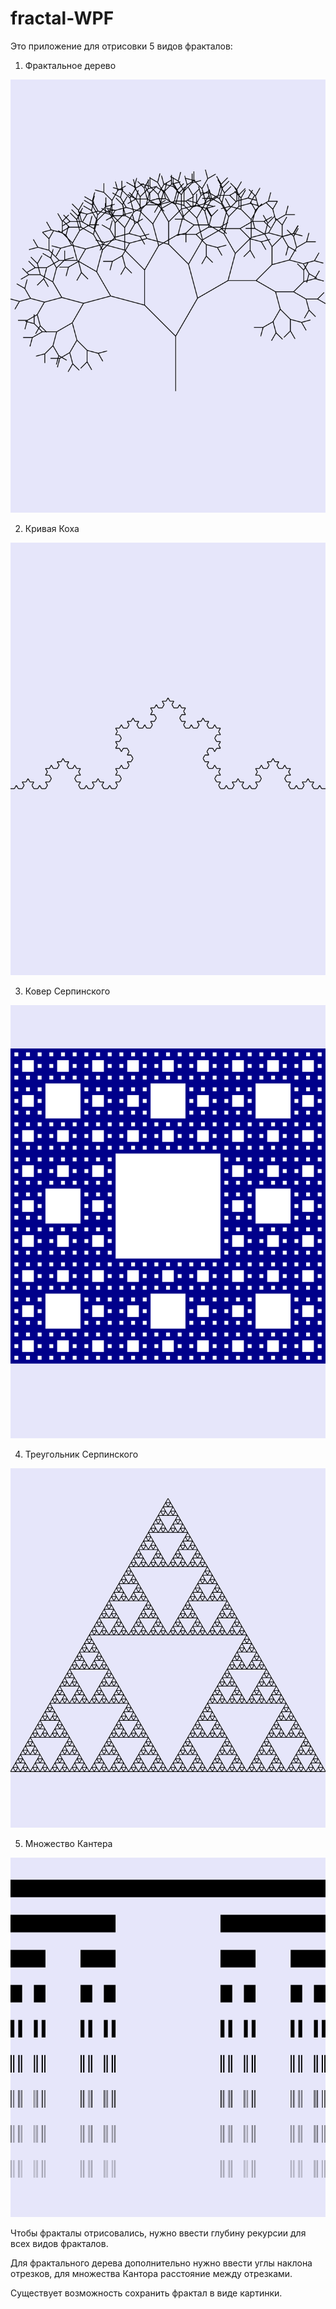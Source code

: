# fractal-WPF

Это приложение для отрисовки 5 видов фракталов:
1) Фрактальное дерево

![Фрактальное дерево](https://github.com/leragogogo/image/raw/main/tree.PNG)

2) Кривая Коха

![Кривая Коха](https://github.com/leragogogo/image/raw/main/koch.PNG)

3) Ковер Серпинского

![Ковер Серпинского](https://github.com/leragogogo/image/raw/main/carpet.PNG)

4) Треугольник Серпинского

![Треугольник Серпинского](https://github.com/leragogogo/image/raw/main/triangle.PNG)

5) Множество Кантера

![Множество Кантера](https://github.com/leragogogo/image/raw/main/kanter.PNG)


Чтобы фракталы отрисовались, нужно ввести глубину рекурсии для всех видов фракталов. 

Для фрактального дерева дополнительно нужно ввести углы наклона отрезков, для множества Кантора расстояние между отрезками. 

Существует возможность сохранить фрактал в виде картинки.
